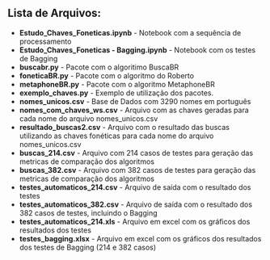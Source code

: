## **Lista de Arquivos:** 

- **Estudo_Chaves_Foneticas.ipynb** - Notebook com a sequência de processamento
- **Estudo_Chaves_Foneticas - Bagging.ipynb** - Notebook com os testes de Bagging 	
- **buscabr.py** - Pacote com o algoritimo BuscaBR
- **foneticaBR.py** - Pacote com o algoritmo do Roberto
- **metaphoneBR.py** - Pacote com o algoritmo MetaphoneBR
- **exemplo_chaves.py** - Exemplo de utilização dos pacotes.
- **nomes_unicos.csv** - Base de Dados com 3290 nomes em português
- **nomes_com_chaves_ws.csv** - Arquivo com as chaves geradas para cada nome do arquivo nomes_unicos.csv
- **resultado_buscas2.csv** - Arquivo com o resultado das buscas utilizando as chaves fonéticas para cada nome do arquivo nomes_unicos.csv
- **buscas_214.csv** - Arquivo com 214 casos de testes para geração das metricas de comparação dos algoritmos
- **buscas_382.csv** - Arquivo com 382 casos de testes para geração das metricas de comparação dos algoritmos
- **testes_automaticos_214.csv** - Arquivo de saída com o resultado dos testes
- **testes_automaticos_382.csv** - Arquivo de saída com o resultado dos 382 casos de testes, incluindo o Bagging 
- **testes_automaticos_214.xls** - Arquivo em excel com os gráficos dos resultados dos testes 
- **testes_bagging.xlsx** - Arquivo em excel com os gráficos dos resultados dos testes de Bagging (214 e 382 casos)
